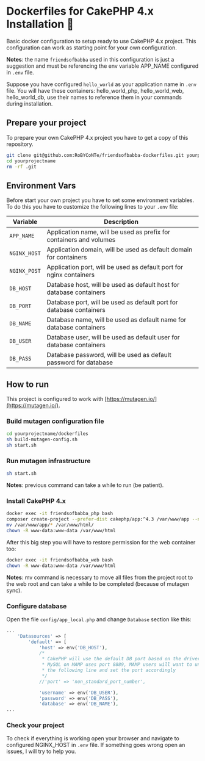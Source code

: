 # Dockerfiles for CakePHP 4.x Installation 🥧

Basic docker configuration to setup ready to use CakePHP 4.x project.
This configuration can work as starting point for your own configuration.

**Notes**: the name `friendsofbabba` used in this configuration is just a suggestion
and must be referencing the env variable APP_NAME configured in `.env` file.

Suppose you have configured `hello_world` as your application name in `.env` file.
You will have these containers: hello_world_php, hello_world_web, hello_world_db,
use their names to reference them in your commands during installation.

## Prepare your project

To prepare your own CakePHP 4.x project you have to get a copy of this repository.

```sh
git clone git@github.com:RoBYCoNTe/friendsofbabba-dockerfiles.git yourprojectname
cd yourprojectname
rm -rf .git
```

## Environment Vars

Before start your own project you have to set some environment variables.
To do this you have to customize the following lines to your `.env` file:

| Variable     | Description                                                         |
| ------------ | ------------------------------------------------------------------- |
| `APP_NAME`   | Application name, will be used as prefix for containers and volumes |
| `NGINX_HOST` | Application domain, will be used as default domain for containers   |
| `NGINX_POST` | Application port, will be used as default port for nginx containers |
| `DB_HOST`    | Database host, will be used as default host for database containers |
| `DB_PORT`    | Database port, will be used as default port for database containers |
| `DB_NAME`    | Database name, will be used as default name for database containers |
| `DB_USER`    | Database user, will be used as default user for database containers |
| `DB_PASS`    | Database password, will be used as default password for database    |

## How to run

This project is configured to work with [https://mutagen.io/](https://mutagen.io/).

### Build mutagen configuration file

```sh
cd yourprojectname/dockerfiles
sh build-mutagen-config.sh
sh start.sh
```

### Run mutagen infrastructure

```sh
sh start.sh
```

**Notes**: previous command can take a while to run (be patient).

### Install CakePHP 4.x

```sh
docker exec -it friendsofbabba_php bash
composer create-project --prefer-dist cakephp/app:^4.3 /var/www/app --no-interaction
mv /var/www/app/* /var/www/html/
chown -R www-data:www-data /var/www/html
```

After this big step you will have to restore permission for the web container too:

```sh
docker exec -it friendsofbabba_web bash
chown -R www-data:www-data /var/www/html
```

**Notes**: mv command is necessary to move all files from the project root
to the web root and can take a while to be completed (because of mutagen sync).

### Configure database

Open the file `config/app_local.php` and change `Database` section like this:

```php
...
    'Datasources' => [
        'default' => [
            'host' => env('DB_HOST'),
            /*
             * CakePHP will use the default DB port based on the driver selected
             * MySQL on MAMP uses port 8889, MAMP users will want to uncomment
             * the following line and set the port accordingly
             */
            //'port' => 'non_standard_port_number',

            'username' => env('DB_USER'),
            'password' => env('DB_PASS'),
            'database' => env('DB_NAME'),
...
```

### Check your project

To check if everything is working open your browser and navigate
to configured NGINX_HOST in `.env` file. If something goes wrong open an issues,
I will try to help you.
